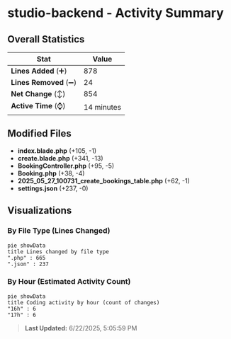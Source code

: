 # studio-backend - Activity Summary 

## Overall Statistics

| Stat                   | Value                                                             |
| ---------------------- | ----------------------------------------------------------------- |
| **Lines Added** (➕)   | 878                                          |
| **Lines Removed** (➖) | 24                                        |
| **Net Change** (↕)    | 854                |
| **Active Time** (⌚)   | 14 minutes |


## Modified Files
- **index.blade.php** (+105, -1)
- **create.blade.php** (+341, -13)
- **BookingController.php** (+95, -5)
- **Booking.php** (+38, -4)
- **2025_05_27_100731_create_bookings_table.php** (+62, -1)
- **settings.json** (+237, -0)

## Visualizations

### By File Type (Lines Changed)

```mermaid
pie showData
title Lines changed by file type
".php" : 665
".json" : 237
```

### By Hour (Estimated Activity Count)

```mermaid
pie showData
title Coding activity by hour (count of changes)
"16h" : 6
"17h" : 6
```


> **Last Updated:** 6/22/2025, 5:05:59 PM